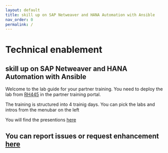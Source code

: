 ```yaml
---
layout: default
title: skill up on SAP Netweaver and HANA Automation with Ansible
nav_order: 0
permalink: /
---
```


# Technical enablement

## skill up on SAP Netweaver and HANA Automation with Ansible

Welcome to the lab guide for your partner training.
You need to deploy the lab from [RH445] in the partner training portal.

The training is structured into 4 trainig days.
You can pick the labs and intros from the menubar on the left

You will find the presentions [here](https://github.com/RHEPDS/SAP_skillup_HANA_NW/presenations)
  
You can report issues or request enhancement [here](https://github.com/RHEPDS/SAP_skillup_HANA_NW/issues)
---

[RH445]: https://training-lms.redhat.com/sso/saml/auth/rhopen?RelayState=deeplinkoffering%3D51277880
